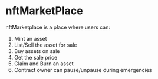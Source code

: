 # nftMarketPlace

nftMarketplace is a place where users can:

1. Mint an asset
2. List/Sell the asset for sale
3. Buy assets on sale
4. Get the sale price
5. Claim and Burn an asset
6. Contract owner can pause/unpause during emergencies